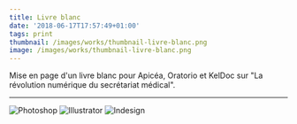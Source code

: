 ```yaml
---
title: Livre blanc
date: '2018-06-17T17:57:49+01:00'
tags: print
thumbnail: /images/works/thumbnail-livre-blanc.png
image: /images/works/thumbnail-livre-blanc.png
---
```

Mise en page d'un livre blanc pour Apicéa, Oratorio et KelDoc sur "La révolution numérique du secrétariat médical".

- - -

![Photoshop](/images/icons/photoshop.svg)
![Illustrator](/images/icons/illustrator.svg)
![Indesign](/images/icons/indesign.svg)
